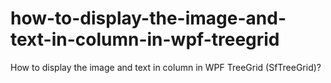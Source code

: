 # how-to-display-the-image-and-text-in-column-in-wpf-treegrid
How to display the image and text in column in WPF TreeGrid (SfTreeGrid)?

